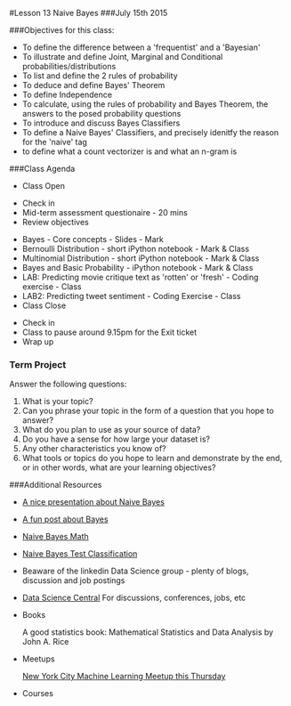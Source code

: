 #Lesson 13 Naive Bayes
###July 15th 2015

###Objectives for this class:
 * To define the difference between a 'frequentist' and a 'Bayesian'
 * To illustrate and define Joint, Marginal and Conditional probabilities/distributions
 * To list and define the 2 rules of probability
 * To deduce and define Bayes' Theorem
 * To define Independence
 * To calculate, using the rules of probability and Bayes Theorem, the answers to the posed probability questions
 * To introduce and discuss Bayes Classifiers
 * To define a Naive Bayes' Classifiers, and precisely idenitfy the reason for the 'naive' tag
 * to define what a count vectorizer is and what an n-gram is
 
###Class Agenda
 - Class Open
  * Check in 
  * Mid-term assessment questionaire - 20 mins
  * Review objectives
 - Bayes - Core concepts - Slides - Mark
 - Bernoulli Distribution - short iPython notebook - Mark & Class
 - Multinomial Distribution - short iPython notebook - Mark & Class
 - Bayes and Basic Probability - iPython notebook - Mark & Class
 - LAB: Predicting movie critique text as 'rotten' or 'fresh' - Coding exercise - Class
 - LAB2: Predicting tweet sentiment - Coding Exercise - Class
 - Class Close
  * Check in
  * Class to pause around 9.15pm for the Exit ticket
  * Wrap up
 
 
### Term Project
  Answer the following questions:
  1. What is your topic? 
  2. Can you phrase your topic in the form of a question that you hope to answer?
  3. What do you plan to use as your source of data? 
  4. Do you have a sense for how large your dataset is? 
  5. Any other characteristics you know of?
  6. What tools or topics do you hope to learn and demonstrate by the end, or in other words, what are your learning objectives?


###Additional Resources

* [A nice presentation about Naive Bayes](http://cis.poly.edu/~mleung/FRE7851/f07/naiveBayesianClassifier.pdf)
* [A fun post about Bayes](https://www.countbayesie.com/blog/2015/2/18/bayes-theorem-with-lego)
* [Naive Bayes Math](http://nlp.stanford.edu/IR-book/pdf/13bayes.pdf)
* [Naive Bayes Test Classification](http://nlp.stanford.edu/IR-book/html/htmledition/naive-bayes-text-classification-1.html)
* Beaware of the linkedin Data Science group - plenty of blogs, discussion and job postings
* [Data Science Central](http://www.datasciencecentral.com/) For discussions, conferences, jobs, etc
* Books

  A good statistics book: Mathematical Statistics and Data Analysis by John A. Rice
  
* Meetups

  [New York City Machine Learning Meetup this Thursday](http://www.meetup.com/NYC-Machine-Learning/)
  
* Courses


